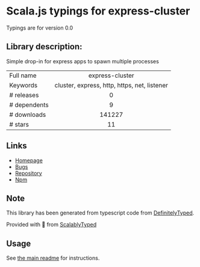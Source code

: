 
# Scala.js typings for express-cluster

Typings are for version 0.0

## Library description:
Simple drop-in for express apps to spawn multiple processes

|                    |                 |
| ------------------ | :-------------: |
| Full name          | express-cluster |
| Keywords           | cluster, express, http, https, net, listener |
| # releases         | 0 |
| # dependents       | 9 |
| # downloads        | 141227 |
| # stars            | 11 |

## Links
- [Homepage](https://github.com/Flipboard/express-cluster)
- [Bugs](https://github.com/Flipboard/express-cluster/issues)
- [Repository](https://github.com/Flipboard/express-cluster)
- [Npm](https://www.npmjs.com/package/express-cluster)
    


## Note
This library has been generated from typescript code from [DefinitelyTyped](https://definitelytyped.org).

Provided with :purple_heart: from [ScalablyTyped](https://github.com/oyvindberg/ScalablyTyped)

## Usage
See [the main readme](../../readme.md) for instructions.


